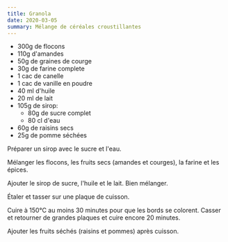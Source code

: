 ```yaml
---
title: Granola
date: 2020-03-05
summary: Mélange de céréales croustillantes
---
```



* 300g de flocons
* 110g d'amandes
* 50g de graines de courge
* 30g de farine complete
* 1 cac de canelle
* 1 cac de vanille en poudre
* 40 ml d'huile
* 20 ml de lait
* 105g de sirop:
  * 80g de sucre complet
  * 80 cl d'eau
* 60g de raisins secs
* 25g de pomme séchées


Préparer un sirop avec le sucre et l'eau.

Mélanger les flocons, les fruits secs (amandes et courges), la farine et les épices.

Ajouter le sirop de sucre, l'huile et le lait. Bien mélanger.

Étaler et tasser sur une plaque de cuisson.

Cuire à 150°C au moins 30 minutes pour que les bords se colorent.
Casser et retourner de grandes plaques et cuire encore 20 minutes.

Ajouter les fruits séchés (raisins et pommes) après cuisson.

